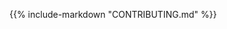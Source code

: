 <!-- Included in website. Edit CONTRIBUTING.md for GitHub. -->
{{% include-markdown "CONTRIBUTING.md" %}}